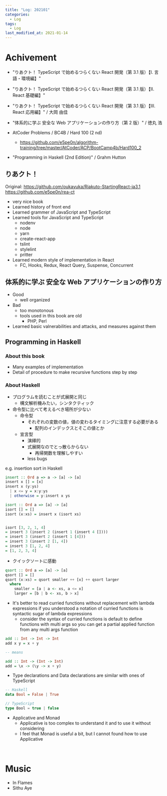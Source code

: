```yaml
---
title: "Log: 202101"
categories:
  - Log
tags:
  - Log
last_modified_at: 2021-01-14
---
```


# Achivement

- "りあクト！ TypeScript で始めるつらくない React 開発（第 3.1 版）【I. 言語・環境編】"
- "りあクト！ TypeScript で始めるつらくない React 開発（第 3.1 版）【II. React 基礎編】"
- "りあクト！ TypeScript で始めるつらくない React 開発（第 3.1 版）【III. React 応用編】" / 大岡 由佳
- "体系的に学ぶ 安全な Web アプリケーションの作り方（第 2 版）" / 徳丸 浩

- AtCoder Problems / BC4B / Hard 100 (2 nd)  
  - https://github.com/e5pe0n/algorithm-training/tree/master/AtCoder/ACP/BootCamp4b/Hard100_2

- "Programming in Haskell (2nd Edition)" / Grahm Hutton

## りあクト！

Original: https://github.com/oukayuka/Riakuto-StartingReact-ja3.1  
https://github.com/e5pe0n/rea-ct

- very nice book
- Learned history of front end 
- Learned grammer of JavaScript and TypeScript
- Learned tools for JavaScript and TypeScript
  - nodenv
  - node
  - yarn
  - create-react-app
  - tslint
  - stylelint
  - pritter
- Learned modern style of implementation in React
  - FC, Hooks, Redux, React Query, Suspense, Concurrent


## 体系的に学ぶ 安全な Web アプリケーションの作り方

- Good
  - well organized
- Bad
  - too monotonous
  - tools used in this book are old
    - PHP, Perl
- Learned basic valnerabilities and attacks, and measures against them

## Programming in Haskell

### About this book

- Many examples of implementation
- Detail of procedure to make recursive functions step by step

### About Haskell
- プログラムを読むことが式展開と同じ
  - 構文解析機みたい，シンタクティック
- 命令型に比べて考えるべき場所が少ない
  - 命令型
    - それぞれの変数の値，値の変わるタイミングに注意する必要がある
      - 配列のインデックスとそこの値とか
  - 宣言型
    - 演繹的
    - 式展開なのでとっ散らからない
      - 再帰関数を理解しやすい
    - less bugs

e.g. insertion sort in Haskell

```hs
insert :: Ord a => a -> [a] -> [a]
insert x [] = [x]
insert x (y:ys)
  | x <= y = x:y:ys
  | otherwise = y:insert x ys

isort :: Ord a => [a] -> [a]
isort [] = []
isort (x:xs) = insert x (isort xs)


isort [3, 2, 1, 4]
= insert 3 (insert 2 (insert 1 (insert 4 [])))
= insert 3 (insert 2 (insert 1 [4]))
= insert 3 (insert 2 [1, 4])
= insert 3 [1, 2, 4]
= [1, 2, 3, 4]
```

- クイックソートに感動

```hs
qsort :: Ord a => [a] -> [a]
qsort [] = []
qsort (x:xs) = qsort smaller ++ [x] ++ qsort larger
  where 
    smaller = [a | a <- xs, a <= x]
    larger = [b | b <- xs, b > x]
```

- It's better to read curried functions without replacement with lambda expressions if you understood a notation of curried functions is syntactic sugar of lambda expressions
  - consider the syntax of curried functions is default to define functions with multi args so you can get a partial applied function from any multi args function

```hs
add :: Int -> Int -> Int
add x y = x + y

-- means

add :: Int -> (Int -> Int)
add = \x -> (\y -> x + y)
```

- Type declarations and Data declarations are similar with ones of TypeScript

```hs
-- Haskell
data Bool = False | True
```

```ts
// TypeScript
type Bool = true | false
```

- Applicative and Monad
  - Applicative is too complex to understand it and to use it without considering
  - I feel that Monad is useful a bit, but I cannot found how to use Applicative

<br>

# Music

- In Flames
- Sithu Aye